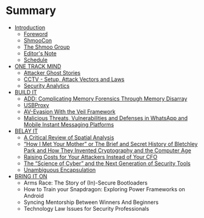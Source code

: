 # Summary

* [Introduction](README.md)
   * [Foreword](foreword.md)
   * [ShmooCon](shmoocon.md)
   * [The Shmoo Group](the_shmoo_group.md)
   * [Editor's Note](editors_note.md)
   * [Schedule](schedule.md)
* [ONE TRACK MIND](otm/one_track_mind.md)
   * [Attacker Ghost Stories](otm/01_attacker_ghost_stories.md)
   * [CCTV - Setup, Attack Vectors and Laws](otm/02_cctv_setup_attack_vectors_and_laws.md)
   * [Security Analytics](otm/03_security_analytics.md)
* [BUILD IT](build/build_it.md)
   * [ADD: Complicating Memory Forensics Through Memory Disarray](build/01_add_complicating_memory_forensics.md)
   * [USBProxy](build/02_usbproxy.md)
   * [AV-Evasion With the Veil Framework](build/03_av-evasion_with_the_veil_framework.md)
   * [Malicious Threats, Vulnerabilities and Defenses in WhatsApp and Mobile Instant Messaging Platforms](build/04_malicious_threats_vulnerabilities_and_defenses_in.md)
* [BELAY IT](belay/belay_it.md)
   * [A Critical Review of Spatial Analysis](belay/01_a_critical_review_of_spatial_analysis.md)
   * [“How I Met Your Mother” or The Brief and Secret History of Bletchley Park and How They Invented Cryptography and the Computer Age](belay/02_how_i_met_your_mother_or_the_brief_and_secret.md)
   * [Raising Costs for Your Attackers Instead of Your CFO](belay/03_raising_costs_for_your_attackers_instead_of.md)
   * [The “Science of Cyber” and the Next Generation of Security Tools](belay/04_the_science_of_cyber_and_the_next_generation.md)
   * [Unambiguous Encapsulation](belay/05_unambiguous_encapsulation.md)
* [BRING IT ON](bring/bring_it_on.md)
   * Arms Race: The Story of (In)-Secure Bootloaders
   * How to Train your Snapdragon: Exploring Power Frameworks on Android
   * Syncing Mentorship Between Winners And Beginners
   * Technology Law Issues for Security Professionals

